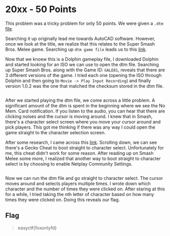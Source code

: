 # 20xx - 50 Points

This problem was a tricky problem for only 50 points. We were given a `.dtm` [file](). 

Searching it up originally lead me towards AutoCAD software. However, once we look at the title, we realize that this relates to the Super Smash Bros. Melee game. Searching up `dtm game file` leads us to this [link](http://tasvideos.org/DTM.html).

Now that we knoew this is a Dolphin gameplay file, I downloaded Dolphin and started looking for an ISO we can use to open the dtm file. Searching up Super Smash Bros. along with the Game ID: `GALE01`, reveals that there are 3 different versions of the game. I tried each one (opening the ISO through Dolphin and then going to `Movie -> Play Input Recording`) and finally version 1.0.2 was the one that matched the checksum stored in the dtm file. 

![]()

After we started playing the dtm file, we come across a little problem. A significant amount of the dtm is spent in the beginning where we see the No Mem. Card notification. If you listen to the audio, you can hear that there are clicking noises and the cursor is moving around. I knew that in Smash, there's a character select screen where you move your cursor around and pick players. This got me thinking if there was any way I could open the game straight to the character selection screen. 

After some research, I came across this [link](https://smashboards.com/threads/melee-gecko-codes-guide-and-discussion.327311/). Scrolling down, we can see there's a Gecko Cheat to boot straight to character select. Unfortunately for me, this cheat didn't work for some reason. After reading up on Smash Melee some more, I realized that another way to boot straight to character select is by choosing to enable Netplay Community Settings.

![]()

Now we can run the dtm file and go straight to character select. The cursor moves around and selects players multiple times. I wrote down which character and the number of times they were clicked on. After staring at this for a while, I tried taking the nth letter of character based on how many times they were clicked on. Doing this reveals our flag.

## Flag
>easyctf{foxonlyfd}

